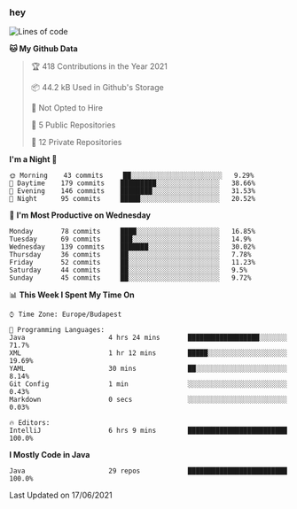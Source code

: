 ### hey

<!--START_SECTION:waka-->
![Lines of code](https://img.shields.io/badge/From%20Hello%20World%20I%27ve%20Written-46683%20lines%20of%20code-blue)

**🐱 My Github Data** 

> 🏆 418 Contributions in the Year 2021
 > 
> 📦 44.2 kB Used in Github's Storage 
 > 
> 🚫 Not Opted to Hire
 > 
> 📜 5 Public Repositories 
 > 
> 🔑 12 Private Repositories  
 > 
**I'm a Night 🦉** 

```text
🌞 Morning    43 commits     ██░░░░░░░░░░░░░░░░░░░░░░░   9.29% 
🌆 Daytime    179 commits    █████████░░░░░░░░░░░░░░░░   38.66% 
🌃 Evening    146 commits    ████████░░░░░░░░░░░░░░░░░   31.53% 
🌙 Night      95 commits     █████░░░░░░░░░░░░░░░░░░░░   20.52%

```
📅 **I'm Most Productive on Wednesday** 

```text
Monday       78 commits     ████░░░░░░░░░░░░░░░░░░░░░   16.85% 
Tuesday      69 commits     ███░░░░░░░░░░░░░░░░░░░░░░   14.9% 
Wednesday    139 commits    ███████░░░░░░░░░░░░░░░░░░   30.02% 
Thursday     36 commits     ██░░░░░░░░░░░░░░░░░░░░░░░   7.78% 
Friday       52 commits     ██░░░░░░░░░░░░░░░░░░░░░░░   11.23% 
Saturday     44 commits     ██░░░░░░░░░░░░░░░░░░░░░░░   9.5% 
Sunday       45 commits     ██░░░░░░░░░░░░░░░░░░░░░░░   9.72%

```


📊 **This Week I Spent My Time On** 

```text
⌚︎ Time Zone: Europe/Budapest

💬 Programming Languages: 
Java                     4 hrs 24 mins       ██████████████████░░░░░░░   71.7% 
XML                      1 hr 12 mins        █████░░░░░░░░░░░░░░░░░░░░   19.69% 
YAML                     30 mins             ██░░░░░░░░░░░░░░░░░░░░░░░   8.14% 
Git Config               1 min               ░░░░░░░░░░░░░░░░░░░░░░░░░   0.43% 
Markdown                 0 secs              ░░░░░░░░░░░░░░░░░░░░░░░░░   0.03%

🔥 Editors: 
IntelliJ                 6 hrs 9 mins        █████████████████████████   100.0%

```

**I Mostly Code in Java** 

```text
Java                     29 repos            █████████████████████████   100.0%

```



 Last Updated on 17/06/2021
<!--END_SECTION:waka-->
